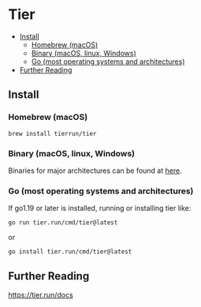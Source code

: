 # Tier <!-- omit in toc -->

- [Install](#install)
  - [Homebrew (macOS)](#homebrew-macos)
  - [Binary (macOS, linux, Windows)](#binary-macos-linux-windows)
  - [Go (most operating systems and architectures)](#go-most-operating-systems-and-architectures)
- [Further Reading](#further-reading)

## Install

### Homebrew (macOS)

```
brew install tierrun/tier
```
### Binary (macOS, linux, Windows)

Binaries for major architectures can be found at [here](https://github.com/tierrun/tier/releases).

### Go (most operating systems and architectures)

If go1.19 or later is installed, running or installing tier like:

```
go run tier.run/cmd/tier@latest
```

or

```
go install tier.run/cmd/tier@latest
```

## Further Reading

https://tier.run/docs